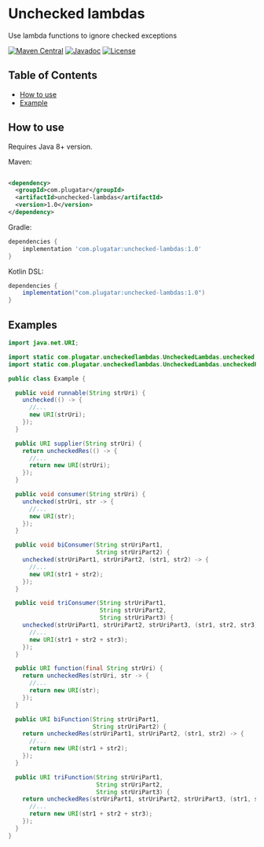 # Unchecked lambdas

Use lambda functions to ignore checked exceptions

[![Maven Central](https://maven-badges.herokuapp.com/maven-central/com.plugatar/unchecked-lambdas/badge.svg)](https://maven-badges.herokuapp.com/maven-central/com.plugatar/unchecked-lambdas)
[![Javadoc](https://javadoc.io/badge2/com.plugatar/unchecked-lambdas/javadoc.svg)](https://javadoc.io/doc/com.plugatar/unchecked-lambdas)
[![License](https://img.shields.io/badge/License-Apache%202.0-blue.svg)](https://opensource.org/licenses/Apache-2.0)

## Table of Contents

* [How to use](#How-to-use)
* [Example](#Examples)

## How to use

Requires Java 8+ version.

Maven:

```xml

<dependency>
  <groupId>com.plugatar</groupId>
  <artifactId>unchecked-lambdas</artifactId>
  <version>1.0</version>
</dependency>
```

Gradle:

```groovy
dependencies {
    implementation 'com.plugatar:unchecked-lambdas:1.0'
}
```

Kotlin DSL:

```groovy
dependencies {
    implementation("com.plugatar:unchecked-lambdas:1.0")
}
```

## Examples

```java
import java.net.URI;

import static com.plugatar.uncheckedlambdas.UncheckedLambdas.unchecked;
import static com.plugatar.uncheckedlambdas.UncheckedLambdas.uncheckedRes;

public class Example {

  public void runnable(String strUri) {
    unchecked(() -> {
      //...
      new URI(strUri);
    });
  }

  public URI supplier(String strUri) {
    return uncheckedRes(() -> {
      //...
      return new URI(strUri);
    });
  }

  public void consumer(String strUri) {
    unchecked(strUri, str -> {
      //...
      new URI(str);
    });
  }

  public void biConsumer(String strUriPart1,
                         String strUriPart2) {
    unchecked(strUriPart1, strUriPart2, (str1, str2) -> {
      //...
      new URI(str1 + str2);
    });
  }

  public void triConsumer(String strUriPart1,
                          String strUriPart2,
                          String strUriPart3) {
    unchecked(strUriPart1, strUriPart2, strUriPart3, (str1, str2, str3) -> {
      //...
      new URI(str1 + str2 + str3);
    });
  }

  public URI function(final String strUri) {
    return uncheckedRes(strUri, str -> {
      //...
      return new URI(str);
    });
  }

  public URI biFunction(String strUriPart1,
                        String strUriPart2) {
    return uncheckedRes(strUriPart1, strUriPart2, (str1, str2) -> {
      //...
      return new URI(str1 + str2);
    });
  }

  public URI triFunction(String strUriPart1,
                         String strUriPart2,
                         String strUriPart3) {
    return uncheckedRes(strUriPart1, strUriPart2, strUriPart3, (str1, str2, str3) -> {
      //...
      return new URI(str1 + str2 + str3);
    });
  }
}
```
